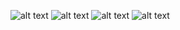 ![alt text](http://i.imgur.com/tfUqRni.png)
![alt text](http://i.imgur.com/5wUKVS6.png)
![alt text](http://i.imgur.com/Lysjvga.png)
![alt text](http://i.imgur.com/Is9YR5X.png)



